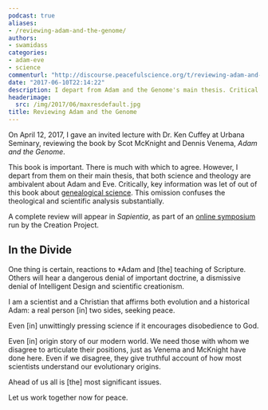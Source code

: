 ```yaml
---
podcast: true
aliases:
- /reviewing-adam-and-the-genome/
authors:
- swamidass
categories:
- adam-eve
- science
commenturl: "http://discourse.peacefulscience.org/t/reviewing-adam-and-the-genome/12854"
date: "2017-06-10T22:14:22"
description: I depart from Adam and the Genome's main thesis. Critical information was left out of this book about genealogical science.
headerimage:
  src: /img/2017/06/maxresdefault.jpg
title: Reviewing Adam and the Genome
---
```


On April 12, 2017, I gave an invited lecture with Dr. Ken Cuffey at Urbana Seminary, reviewing the book by Scot McKnight and Dennis Venema, *Adam and the Genome*.

This book is important. There is much with which to agree. However, I depart from them on their main thesis, that both science and theology are ambivalent about Adam and Eve. Critically, key information was let of out of this book about [genealogical science](https://peacefulscience.org/genealogical-science/). This omission confuses the theological and scientific analysis substantially.

A complete review will appear in *Sapientia*, as part of an [online symposium](http://henrycenter.tiu.edu/2017/06/adam-and-the-genome-introducing-the-symposium/) run by the Creation Project.

## In the Divide

One thing is certain, reactions to *Adam and [the] teaching of Scripture. Others will hear a dangerous denial of important doctrine, a dismissive denial of Intelligent Design and scientific creationism.

I am a scientist and a Christian that affirms both evolution and a historical Adam: a real person [in] two sides, seeking peace.

Even [in] unwittingly pressing science if it encourages disobedience to God.

Even [in] origin story of our modern world. We need those with whom we disagree to articulate their positions, just as Venema and McKnight have done here. Even if we disagree, they give truthful account of how most scientists understand our evolutionary origins.

Ahead of us all is [the] most significant issues.

Let us work together now for peace.
